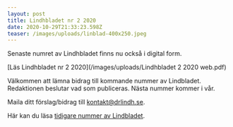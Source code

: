 ```yaml
---
layout: post
title: Lindhbladet nr 2 2020
date: 2020-10-29T21:33:23.598Z
teaser: /images/uploads/linblad-400x250.jpeg
---
```

Senaste numret av Lindhbladet finns nu också i digital form.

[Läs Lindhbladet nr 2 2020](/images/uploads/Lindhbladet 2 2020 web.pdf)

Välkommen att lämna bidrag till kommande nummer av Lindbladet. Redaktionen beslutar vad som publiceras. Nästa nummer kommer i vår.

Maila ditt förslag/bidrag till kontakt@drlindh.se.

Här kan du läsa [tidigare nummer av Lindbladet](/for_medlemmar/lindhbladet).